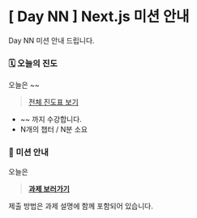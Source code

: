 # [ Day NN ] Next.js 미션 안내

Day NN 미션 안내 드립니다.

### 🗓️ 오늘의 진도

오늘은 ~~

> [전체 진도표 보기](https://winterlood.notion.site/Next-js-2d88c12bf13041dab85068953a5a78a0?pvs=4)

- ~~ 까지 수강합니다.
- N개의 챕터 / N분 소요

### 🎯 미션 안내

오늘은

> **[과제 보러가기](https://github.com/winterlood/onebite-next-challenge/blob/main/missions/day00/mission)**

제출 방법은 과제 설명에 함께 포함되어 있습니다.
